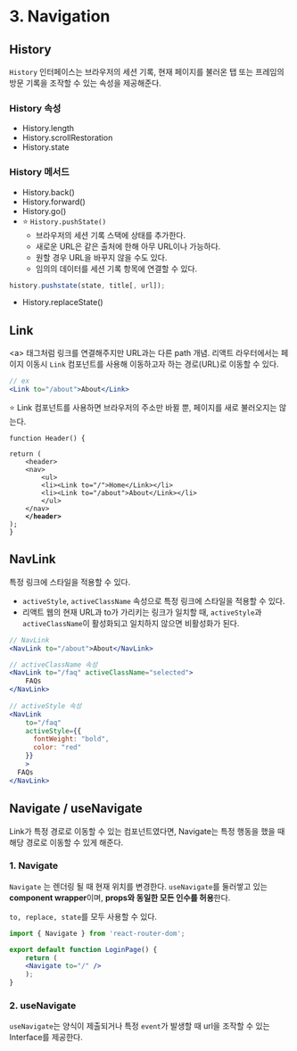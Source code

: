 # 3. Navigation

## History

`History` 인터페이스는 브라우저의 세션 기록, 현재 페이지를 불러온 탭 또는 프레임의 방문 기록을 조작할 수 있는 속성을 제공해준다.

### History 속성

* History.length
* History.scrollRestoration
* History.state

### History 메서드

* History.back()
* History.forward()
* History.go()
* ⭐️ `History.pushState()`
  * 브라우저의 세션 기록 스택에 상태를 추가한다.
  * 새로운 URL은 같은 출처에 한해 아무 URL이나 가능하다.
  * 원할 경우 URL을 바꾸지 않을 수도 있다.
  * 임의의 데이터를 세션 기록 항목에 연결할 수 있다.

```jsx
history.pushstate(state, title[, url]);    
```

* History.replaceState()

## Link

\<a> 태그처럼 링크를 연결해주지만 URL과는 다른 path 개념. 리액트 라우터에서는 페이지 이동시 `Link` 컴포넌트를 사용해 이동하고자 하는 경로(URL)로 이동할 수 있다.

```jsx
// ex
<Link to="/about">About</Link>
```

⭐️ Link 컴포넌트를 사용하면 브라우저의 주소만 바뀔 뿐, 페이지를 새로 불러오지는 않는다.

<pre class="language-jsx"><code class="lang-jsx">function Header() {

return (
    &#x3C;header>
	&#x3C;nav>
	    &#x3C;ul>
		&#x3C;li>&#x3C;Link to="/">Home&#x3C;/Link>&#x3C;/li>
		&#x3C;li>&#x3C;Link to="/about">About&#x3C;/Link>&#x3C;/li>
	    &#x3C;/ul>
	&#x3C;/nav>
<strong>    &#x3C;/header>
</strong>);
}
</code></pre>

## NavLink

특정 링크에 스타일을 적용할 수 있다.

* `activeStyle`, `activeClassName` 속성으로 특정 링크에 스타일을 적용할 수 있다.
* 리액트 웹의 현재 URL과 to가 가리키는 링크가 일치할 때, `activeStyle`과 `activeClassName`이 활성화되고 일치하지 않으면 비활성화가 된다.

```jsx
// NavLink
<NavLink to="/about">About</NavLink>

// activeClassName 속성 
<NavLink to="/faq" activeClassName="selected">
    FAQs
</NavLink>
  
// activeStyle 속성
<NavLink
    to="/faq"
    activeStyle={{
      fontWeight: "bold",
      color: "red"
    }}
    >
  FAQs
</NavLink>
```

## Navigate / useNavigate

Link가 특정 경로로 이동할 수 있는 컴포넌트였다면, Navigate는 특정 행동을 했을 때 해당 경로로 이동할 수 있게 해준다.

### 1. Navigate

`Navigate` 는 렌더링 될 때 현재 위치를 변경한다. `useNavigate`를 둘러쌓고 있는 **component wrapper**이며, **props와 동일한 모든 인수를 허용**한다.

`to, replace, state`를 모두 사용할 수 있다.

```jsx
import { Navigate } from 'react-router-dom';

export default function LoginPage() {
    return (
	<Navigate to="/" />
    );
}
```

### 2. useNavigate

`useNavigate`는 양식이 제출되거나 특정 `event`가 발생할 때 url을 조작할 수 있는 Interface를 제공한다.











